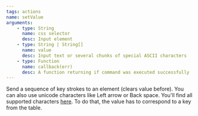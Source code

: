 ```yaml
---
tags: actions
name: setValue
arguments:
    - type: String
      name: css selector
      desc: Input element
    - type: String | String[]
      name: value
      desc: Input text or several chunks of special ASCII characters
    - type: Function
      name: callback(err)
      desc: A function returning if command was executed successfully
---
```


Send a sequence of key strokes to an element (clears value before). You can also
use unicode characters like Left arrow or Back space. You'll find all supported
characters [here](https://code.google.com/p/selenium/wiki/JsonWireProtocol#/session/:sessionId/element/:id/value).
To do that, the value has to correspond to a key from the table.